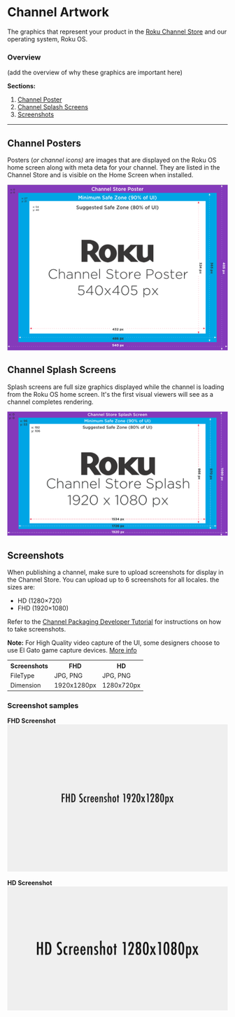 # Channel Artwork
The graphics that represent your product in the [Roku Channel Store](http://channelstore.roku.com) and our operating system, Roku OS.

### Overview
(add the overview of why these graphics are important here)

**Sections:**

1. [Channel Poster](#Channel-Poster)
2. [Channel Splash Screens](#Channel-Splash-Screens)
3. [Screenshots](#Screenshots)

- - -

## Channel Posters
Posters (_or channel icons)_ are images that are displayed on the Roku OS home screen along with meta deta for your channel. They are listed in the Channel Store and is visible on the Home Screen when installed.

![Channel Poster](../images/channel-poster.png)

## Channel Splash Screens
Splash screens are full size graphics displayed while the channel is loading from the Roku OS home screen. It's the first visual viewers will see as a channel completes rendering.

![Channel Splash Screen](../images/channel-splash.png)


## Screenshots
When publishing a channel, make sure to upload screenshots for display in the Channel Store. You can upload up to 6 screenshots for all locales. the sizes are:
* HD (1280×720)
* FHD (1920×1080)

Refer to the [Channel Packaging Developer Tutorial](/docs/develop/guides/packaging.md) for instructions on how to take screenshots.

**Note:** For High Quality video capture of the UI, some designers choose to use El Gato game capture devices. [More info](https://www.elgato.com/en/gaming)

<table>
<tr>
  <th>Screenshots</th>
  <th>FHD</th>
  <th>HD</th>
</tr>
  <tr>
    <td>FileType</td>
    <td>JPG, PNG</td>
    <td>JPG, PNG</td>
  </tr>
  <tr>
    <td>Dimension</td>
    <td>1920x1280px</td>
    <td>1280x720px</td>
  </tr>
</table>

### Screenshot samples
**FHD Screenshot**
![FHD Channel Screenshot](../images/fhd-channel-screenshot.jpeg)

**HD Screenshot**
![HD Channel Screenshot](../images/hd-channel-screenshot.jpeg)
